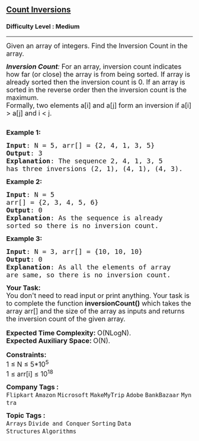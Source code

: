 <h2><a href="https://practice.geeksforgeeks.org/problems/inversion-of-array-1587115620/1?utm_source=gfg&utm_medium=article&utm_campaign=bottom_sticky_on_article">Count Inversions</a></h2><h3>Difficulty Level : Medium</h3><hr><div class="problems_problem_content__Xm_eO"><p><span style="font-size:18px">Given an array of integers. Find the Inversion Count in the array.&nbsp;</span></p>

<p><span style="font-size:18px"><em><strong>Inversion Count</strong>: </em>For an array, inversion count indicates how far (or close) the array is from being sorted. If array is already sorted then the inversion count is 0. If an array is sorted in the reverse order then&nbsp;the inversion count is the maximum.&nbsp;<br>
Formally, two elements a[i] and a[j] form an inversion if a[i] &gt; a[j] and i &lt; j.</span><br>
&nbsp;</p>

<p><span style="font-size:18px"><strong>Example 1:</strong></span></p>

<pre><span style="font-size:18px"><strong>Input</strong>: N = 5, arr[] = {2, 4, 1, 3, 5}
<strong>Output</strong>: 3
<strong>Explanation</strong>: The sequence 2, 4, 1, 3, 5 
has three inversions (2, 1), (4, 1), (4, 3).</span></pre>

<p><span style="font-size:18px"><strong>Example 2:</strong></span></p>

<pre><span style="font-size:18px"><strong>Input</strong>: N = 5
arr[] = {2, 3, 4, 5, 6}
<strong>Output</strong>: 0
<strong>Explanation</strong>: As the sequence is already 
sorted so there is no inversion count.</span></pre>

<p><span style="font-size:18px"><strong>Example 3:</strong></span></p>

<pre><span style="font-size:18px"><strong>Input</strong>: N = 3, arr[] = {10, 10, 10}
<strong>Output</strong>: 0
<strong>Explanation</strong>: As all the elements of array 
are same, so there is no inversion count.</span></pre>

<p><strong><span style="font-size:18px">Your Task:</span></strong><br>
<span style="font-size:18px">You don't need to read input or print anything. Your task is to complete the function&nbsp;<strong>inversionCount()</strong>&nbsp;which takes the array arr[] and the size of the array as inputs and returns the inversion count of the given array.</span><br>
<br>
<span style="font-size:18px"><strong>Expected Time Complexity:&nbsp;</strong>O(NLogN).<br>
<strong>Expected Auxiliary Space:&nbsp;</strong>O(N).</span><br>
<br>
<span style="font-size:18px"><strong>Constraints:</strong></span><br>
<span style="font-size:18px">1 ≤ N ≤ 5*10<sup>5</sup><br>
1 ≤ arr[i]&nbsp;≤ 10<sup>18</sup></span></p>
</div><p><span style=font-size:18px><strong>Company Tags : </strong><br><code>Flipkart</code>&nbsp;<code>Amazon</code>&nbsp;<code>Microsoft</code>&nbsp;<code>MakeMyTrip</code>&nbsp;<code>Adobe</code>&nbsp;<code>BankBazaar</code>&nbsp;<code>Myntra</code>&nbsp;<br><p><span style=font-size:18px><strong>Topic Tags : </strong><br><code>Arrays</code>&nbsp;<code>Divide and Conquer</code>&nbsp;<code>Sorting</code>&nbsp;<code>Data Structures</code>&nbsp;<code>Algorithms</code>&nbsp;